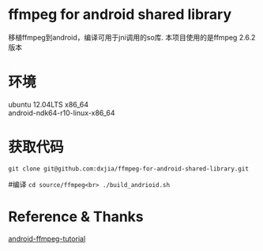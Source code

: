 # ffmpeg for android shared library
  移植ffmpeg到android，编译可用于jni调用的so库.
本项目使用的是ffmpeg 2.6.2版本

# 环境
  ubuntu 12.04LTS x86_64<br>
  android-ndk64-r10-linux-x86_64

# 获取代码
``
  git clone git@github.com:dxjia/ffmpeg-for-android-shared-library.git
``

#编译
``
  cd source/ffmpeg<br>
  ./build_andrioid.sh
``

# Reference & Thanks
  [android-ffmpeg-tutorial](https://github.com/roman10/android-ffmpeg-tutorial)
